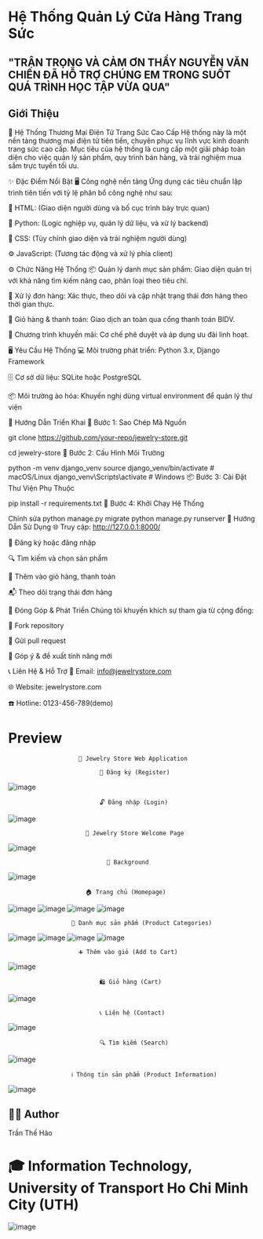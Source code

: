 # Hệ Thống Quản Lý Cửa Hàng Trang Sức

## "TRÂN TRỌNG VÀ CẢM ƠN THẦY NGUYỄN VĂN CHIẾN ĐÃ HỖ TRỢ CHÚNG EM TRONG SUỐT QUÁ TRÌNH HỌC TẬP VỪA QUA"

## Giới Thiệu

💎 Hệ Thống Thương Mại Điện Tử Trang Sức Cao Cấp
Hệ thống này là một nền tảng thương mại điện tử tiên tiến, chuyên phục vụ lĩnh vực kinh doanh trang sức cao cấp. Mục tiêu của hệ thống là cung cấp một giải pháp toàn diện cho việc quản lý sản phẩm, quy trình bán hàng, và trải nghiệm mua sắm trực tuyến tối ưu.

✨ Đặc Điểm Nổi Bật
🖥️ Công nghệ nền tảng
Ứng dụng các tiêu chuẩn lập trình tiên tiến với tỷ lệ phân bổ công nghệ như sau:

🧩 HTML: (Giao diện người dùng và bố cục trình bày trực quan)

🐍 Python: (Logic nghiệp vụ, quản lý dữ liệu, và xử lý backend)

🎨 CSS: (Tùy chỉnh giao diện và trải nghiệm người dùng)

⚙️ JavaScript: (Tương tác động và xử lý phía client)

⚙️ Chức Năng Hệ Thống
📦 Quản lý danh mục sản phẩm: Giao diện quản trị với khả năng tìm kiếm nâng cao, phân loại theo tiêu chí.

🧾 Xử lý đơn hàng: Xác thực, theo dõi và cập nhật trạng thái đơn hàng theo thời gian thực.

🛒 Giỏ hàng & thanh toán: Giao dịch an toàn qua cổng thanh toán BIDV.

🎁 Chương trình khuyến mãi: Cơ chế phê duyệt và áp dụng ưu đãi linh hoạt.

🖥️ Yêu Cầu Hệ Thống
💻 Môi trường phát triển: Python 3.x, Django Framework

🗄️ Cơ sở dữ liệu: SQLite hoặc PostgreSQL

📦 Môi trường ảo hóa: Khuyến nghị dùng virtual environment để quản lý thư viện

🚀 Hướng Dẫn Triển Khai
🔁 Bước 1: Sao Chép Mã Nguồn

git clone https://github.com/your-repo/jewelry-store.git

cd jewelry-store
🧰 Bước 2: Cấu Hình Môi Trường

python -m venv django_venv
source django_venv/bin/activate  # macOS/Linux
django_venv\Scripts\activate     # Windows
📦 Bước 3: Cài Đặt Thư Viện Phụ Thuộc


pip install -r requirements.txt
🚦 Bước 4: Khởi Chạy Hệ Thống

Chỉnh sửa
python manage.py migrate
python manage.py runserver
🧭 Hướng Dẫn Sử Dụng
🌐 Truy cập: http://127.0.0.1:8000/

🧑 Đăng ký hoặc đăng nhập

🔍 Tìm kiếm và chọn sản phẩm

🛒 Thêm vào giỏ hàng, thanh toán

📬 Theo dõi trạng thái đơn hàng

🤝 Đóng Góp & Phát Triển
Chúng tôi khuyến khích sự tham gia từ cộng đồng:

🔱 Fork repository

🔧 Gửi pull request

📢 Góp ý & đề xuất tính năng mới

📞 Liên Hệ & Hỗ Trợ
📧 Email: info@jewelrystore.com

🌐 Website: jewelrystore.com

☎️ Hotline: 0123-456-789(demo)
# Preview
                        
                        💎 Jewelry Store Web Application
                             
                              🔐 Đăng ký (Register) 
                              
![image](https://github.com/user-attachments/assets/86a6cfb4-1b68-401b-a3f6-556e9a267bbc)
                            
                              🔓 Đăng nhập (Login)
                              
![image](https://github.com/user-attachments/assets/92fa1a8c-2a53-4a84-a8e9-241e8624f4bf)
                          
                          🏪 Jewelry Store Welcome Page
                          
![image](https://github.com/user-attachments/assets/912f3298-3b15-4fe8-a94e-27a7e884a725)
                                
                                
                                🌆 Background
![image](https://github.com/user-attachments/assets/d267a787-13ce-4f4f-a4ae-cbfc873b19b4)
                          
                          🏠 Trang chủ (Homepage)
                          
![image](https://github.com/user-attachments/assets/0564caf4-feee-4857-a5dc-3d48ea3ed63c)
![image](https://github.com/user-attachments/assets/5dee116f-3a3e-4a07-9e59-ee825cf6105a)
![image](https://github.com/user-attachments/assets/f0d98f19-0185-4b06-861a-bfc46b6254a1)
![image](https://github.com/user-attachments/assets/c8963b53-2d6c-43fa-908a-e915008d6040)
                      
                      📂 Danh mục sản phẩm (Product Categories)
                      
![image](https://github.com/user-attachments/assets/76e06175-b22e-4315-b0e1-916a9eb819e9)
![image](https://github.com/user-attachments/assets/e88d7e13-2646-424c-af8a-8d1c56e539a0)
![image](https://github.com/user-attachments/assets/73e26e86-3b26-4bb4-aca2-aa747e2be6fc)
![image](https://github.com/user-attachments/assets/f6d932ca-0ec4-4383-a4ac-546d568fe31b)
                        
                        ➕ Thêm vào giỏ (Add to Cart) 
                        
![image](https://github.com/user-attachments/assets/a185d0ca-7ace-44f1-b6ef-69bfa8427721)
                             
                              🛍️ Giỏ hàng (Cart)
                              
![image](https://github.com/user-attachments/assets/7072a24d-373e-4b1d-92cf-d6e18a62376e)
                              
                              📞 Liên hệ (Contact)
                              
![image](https://github.com/user-attachments/assets/544b653a-da9f-402d-9a6d-494028f36043)
                             
                              🔍 Tìm kiếm (Search)
                              
![image](https://github.com/user-attachments/assets/1eb8cba4-fb7a-4fab-a16b-a616f53e10b7)
                     
                      ℹ️ Thông tin sản phẩm (Product Information)
                      
![image](https://github.com/user-attachments/assets/e6ac8a0f-3fd3-4899-8668-481b0ab0ac49)

## 👨‍💻 Author
Trần Thế Hảo

# 🎓 Information Technology, University of Transport Ho Chi Minh City (UTH)

![image](https://github.com/user-attachments/assets/c2488ba6-05d8-40dd-b8c6-ff3db7cf8cf5)
















